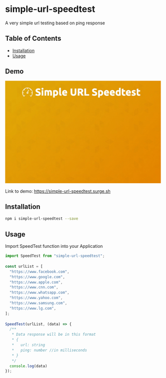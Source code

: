 # simple-url-speedtest

A very simple url testing based on ping response

## Table of Contents

- [Installation](#installation)
- [Usage](#usage)

## Demo

![](demo.gif)

Link to demo: https://simple-url-speedtest.surge.sh

## Installation

```sh
npm i simple-url-speedtest --save
```

## Usage

Import SpeedTest function into your Application

```jsx
import SpeedTest from "simple-url-speedtest";

const urlList = [
  "https://www.facebook.com",
  "https://www.google.com",
  "https://www.apple.com",
  "https://www.cnn.com",
  "https://www.whatsapp.com",
  "https://www.yahoo.com",
  "https://www.samsung.com",
  "https://www.lg.com",
];

SpeedTest(urlList, (data) => {
  /**
   * Data response will be in this format
   * {
   *   url: string
   *   ping: number //in milliseconds
   * }
   */
  console.log(data)
});

```
